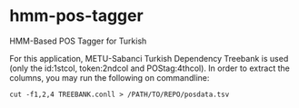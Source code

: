 # hmm-pos-tagger
HMM-Based POS Tagger for Turkish 

For this application, METU-Sabanci Turkish Dependency Treebank is used (only the id:1stcol, token:2ndcol and POStag:4thcol). In order to extract the columns, you may run the following on commandline:
```
cut -f1,2,4 TREEBANK.conll > /PATH/TO/REPO/posdata.tsv
```
